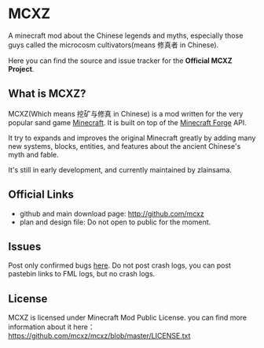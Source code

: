 # MCXZ

A minecraft mod about the Chinese legends and myths, especially those guys called the microcosm cultivators(means 修真者 in Chinese).

Here you can find the source and issue tracker for the **Official MCXZ Project**.


## What is MCXZ?

MCXZ(Which means 挖矿与修真 in Chinese) is a mod written for the very popular sand game [Minecraft](https://minecraft.net/). It is built on top of the [Minecraft Forge](https://github.com/MinecraftForge) API.

It try to expands and improves the original Minecraft greatly by adding many new systems, blocks, entities, and features about the ancient Chinese's myth and fable.

It's still in early development, and currently maintained by zlainsama.

## Official Links

* github and main download page: http://github.com/mcxz
* plan and design file: Do not open to public for the moment.

## Issues

Post only confirmed bugs [here](https://github.com/mcxz/issues).
Do not post crash logs, you can post pastebin links to FML logs, but no crash logs.

## License

MCXZ is licensed under Minecraft Mod Public License. you can find more information about it here：https://github.com/mcxz/mcxz/blob/master/LICENSE.txt

